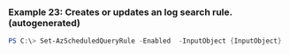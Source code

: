 
### Example 23: Creates or updates an log search rule. (autogenerated)
```powershell
PS C:\> Set-AzScheduledQueryRule -Enabled  -InputObject {InputObject}


